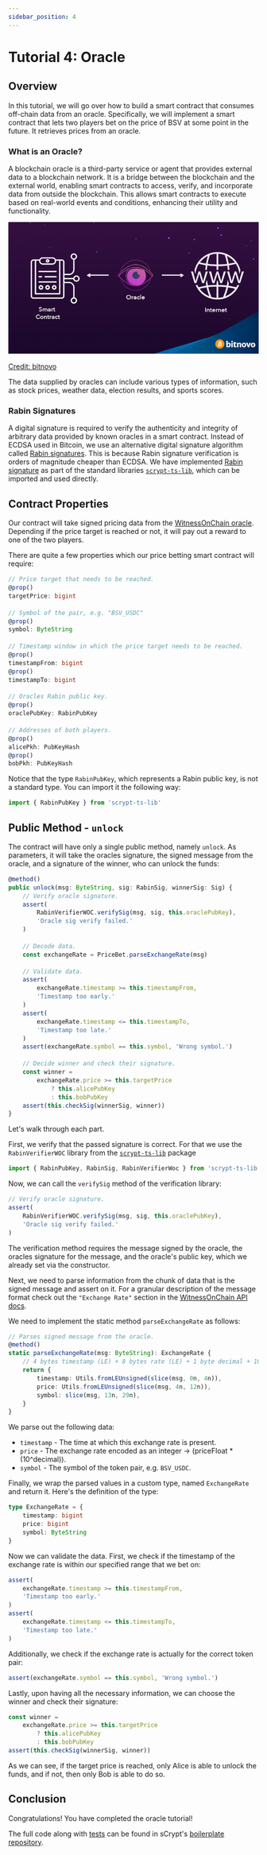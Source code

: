 ```yaml
---
sidebar_position: 4
---
```


# Tutorial 4: Oracle

## Overview

In this tutorial, we will go over how to build a smart contract that consumes off-chain data from an oracle. Specifically, we will implement a smart contract that lets two players bet on the price of BSV at some point in the future. It retrieves prices from an oracle.

### What is an Oracle?
A blockchain oracle is a third-party service or agent that provides external data to a blockchain network. It is a bridge between the blockchain and the external world, enabling smart contracts to access, verify, and incorporate data from outside the blockchain. This allows smart contracts to execute based on real-world events and conditions, enhancing their utility and functionality.

![](../../static/img/oracle.jpeg) 

[Credit: bitnovo](https://blog.bitnovo.com/en/what-is-a-blockchain-oracle/)

The data supplied by oracles can include various types of information, such as stock prices, weather data, election results, and sports scores.

### Rabin Signatures
A digital signature is required to verify the authenticity and integrity of arbitrary data provided by known oracles in a smart contract. Instead of ECDSA used in Bitcoin, we use an alternative digital signature algorithm called [Rabin signatures](https://en.wikipedia.org/wiki/Rabin_signature_algorithm). This is because Rabin signature verification is orders of magnitude cheaper than ECDSA.
We have implemented [Rabin signature](https://github.com/sCrypt-Inc/scrypt-ts-lib/blob/master/src/rabinSignature.ts) as part of the standard libraries [`scrypt-ts-lib`](https://www.npmjs.com/package/scrypt-ts-lib), which can be imported and used directly. 

## Contract Properties

Our contract will take signed pricing data from the [WitnessOnChain oracle](https://witnessonchain.com). Depending if the price target is reached or not, it will pay out a reward to one of the two players.

There are quite a few properties which our price betting smart contract will require:

```ts
// Price target that needs to be reached.
@prop()
targetPrice: bigint

// Symbol of the pair, e.g. "BSV_USDC"
@prop()
symbol: ByteString

// Timestamp window in which the price target needs to be reached.
@prop()
timestampFrom: bigint
@prop()
timestampTo: bigint

// Oracles Rabin public key.
@prop()
oraclePubKey: RabinPubKey

// Addresses of both players.
@prop()
alicePkh: PubKeyHash
@prop()
bobPkh: PubKeyHash
```

Notice that the type `RabinPubKey`, which represents a Rabin public key, is not a standard type. You can import it the following way:

```ts
import { RabinPubKey } from 'scrypt-ts-lib'
```

## Public Method - `unlock`

The contract will have only a single public method, namely `unlock`. As parameters, it will take the oracles signature, the signed message from the oracle, and a signature of the winner, who can unlock the funds:

```ts
@method()
public unlock(msg: ByteString, sig: RabinSig, winnerSig: Sig) {
    // Verify oracle signature.
    assert(
        RabinVerifierWOC.verifySig(msg, sig, this.oraclePubKey),
        'Oracle sig verify failed.'
    )

    // Decode data.
    const exchangeRate = PriceBet.parseExchangeRate(msg)

    // Validate data.
    assert(
        exchangeRate.timestamp >= this.timestampFrom,
        'Timestamp too early.'
    )
    assert(
        exchangeRate.timestamp <= this.timestampTo,
        'Timestamp too late.'
    )
    assert(exchangeRate.symbol == this.symbol, 'Wrong symbol.')

    // Decide winner and check their signature.
    const winner =
        exchangeRate.price >= this.targetPrice
            ? this.alicePubKey
            : this.bobPubKey
    assert(this.checkSig(winnerSig, winner))
}
```

Let's walk through each part.

First, we verify that the passed signature is correct. For that we use the `RabinVerifierWOC` library from the [`scrypt-ts-lib`](https://www.npmjs.com/package/scrypt-ts-lib) package

```ts
import { RabinPubKey, RabinSig, RabinVerifierWoc } from 'scrypt-ts-lib'
```

Now, we can call the `verifySig` method of the verification library:
```ts
// Verify oracle signature.
assert(
    RabinVerifierWOC.verifySig(msg, sig, this.oraclePubKey),
    'Oracle sig verify failed.'
)
``` 
The verification method requires the message signed by the oracle, the oracles signature for the message, and the oracle's public key, which we already set via the constructor.

Next, we need to parse information from the chunk of data that is the signed message and assert on it. For a granular description of the message format check out the `"Exchange Rate"` section in the [WitnessOnChain API docs](https://witnessonchain.com).

We need to implement the static method `parseExchangeRate` as follows:

```ts
// Parses signed message from the oracle.
@method()
static parseExchangeRate(msg: ByteString): ExchangeRate {
    // 4 bytes timestamp (LE) + 8 bytes rate (LE) + 1 byte decimal + 16 bytes symbol
    return {
        timestamp: Utils.fromLEUnsigned(slice(msg, 0n, 4n)),
        price: Utils.fromLEUnsigned(slice(msg, 4n, 12n)),
        symbol: slice(msg, 13n, 29n),
    }
}
```

We parse out the following data:
- `timestamp` - The time at which this exchange rate is present.
- `price` - The exchange rate encoded as an integer -> (priceFloat * (10^decimal)).
- `symbol` - The symbol of the token pair, e.g. `BSV_USDC`.

Finally, we wrap the parsed values in a custom type, named `ExchangeRate` and return it. Here's the definition of the type:

```ts
type ExchangeRate = {
    timestamp: bigint
    price: bigint
    symbol: ByteString
}
```

Now we can validate the data. First, we check if the timestamp of the exchange rate is within our specified range that we bet on:

```ts
assert(
    exchangeRate.timestamp >= this.timestampFrom,
    'Timestamp too early.'
)
assert(
    exchangeRate.timestamp <= this.timestampTo,
    'Timestamp too late.'
)
```

Additionally, we check if the exchange rate is actually for the correct token pair:

```ts
assert(exchangeRate.symbol == this.symbol, 'Wrong symbol.')
```

Lastly, upon having all the necessary information, we can choose the winner and check their signature:

```ts
const winner =
    exchangeRate.price >= this.targetPrice
        ? this.alicePubKey
        : this.bobPubKey
assert(this.checkSig(winnerSig, winner))
```

As we can see, if the target price is reached, only Alice is able to unlock the funds, and if not, then only Bob is able to do so.


## Conclusion

Congratulations! You have completed the oracle tutorial!

The full code along with [tests](https://github.com/sCrypt-Inc/boilerplate/blob/master/tests/priceBet.test.ts) can be found in sCrypt's [boilerplate repository](https://github.com/sCrypt-Inc/boilerplate/blob/master/src/contracts/priceBet.ts).

